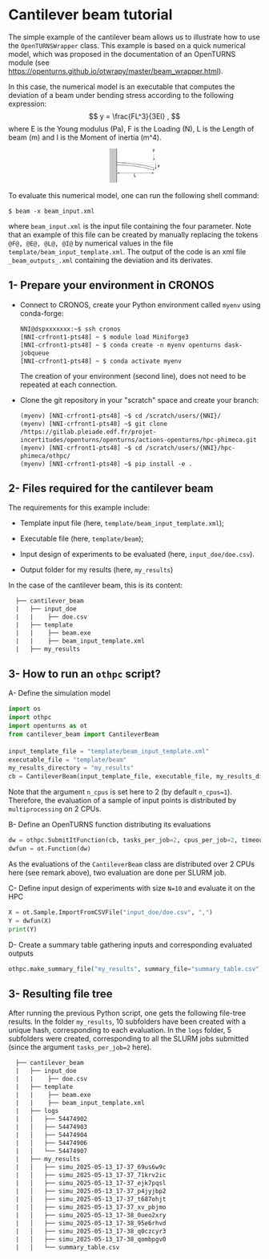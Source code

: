 # Cantilever beam tutorial

The simple example of the cantilever beam allows us to illustrate how to use the `OpenTURNSWrapper` class. This example is based on a quick numerical model, which was proposed in the documentation of an OpenTURNS module (see https://openturns.github.io/otwrapy/master/beam_wrapper.html).

In this case, the numerical model is an executable that computes the deviation of a beam under bending stress according to the following expression:  
$$
y = \frac{FL^3}{3EI} ,
$$
where E is the Young modulus (Pa),
F is the Loading (N),
L is the Length of beam (m)
and I is the Moment of inertia (m^4).

<p align="center">
  <img src=beam.png width="20%" />
</p>


To evaluate this numerical model, one can run the following shell command: 
```
$ beam -x beam_input.xml
```
where `beam_input.xml` is the input file containing the four parameter. Note that an example of this file can be created by manually replacing the tokens `@F@, @E@, @L@, @I@` by numerical values in the file `template/beam_input_template.xml`. The output of the code is an xml file `_beam_outputs_.xml` containing the deviation and its derivates.

## 1- Prepare your environment in CRONOS

- Connect to CRONOS, create your Python environment called `myenv` using conda-forge:
  ```
  NNI@dspxxxxxxx:~$ ssh cronos
  [NNI-crfront1-pts48] ~ $ module load Miniforge3
  [NNI-crfront1-pts48] ~ $ conda create -n myenv openturns dask-jobqueue 
  [NNI-crfront1-pts48] ~ $ conda activate myenv
  ```
  The creation of your environment (second line), does not need to be repeated at each connection.

- Clone the git repository in your "scratch" space and create your branch:
  ```
  (myenv) [NNI-crfront1-pts48] ~$ cd /scratch/users/{NNI}/
  (myenv) [NNI-crfront1-pts48] ~$ git clone /https://gitlab.pleiade.edf.fr/projet-incertitudes/openturns/openturns/actions-openturns/hpc-phimeca.git
  (myenv) [NNI-crfront1-pts48] ~$ cd /scratch/users/{NNI}/hpc-phimeca/othpc/
  (myenv) [NNI-crfront1-pts48] ~$ pip install -e .
  ```
  
## 2- Files required for the cantilever beam  

The requirements for this example include:

- Template input file (here, `template/beam_input_template.xml`);

- Executable file (here, `template/beam`);

- Input design of experiments to be evaluated (here, `input_doe/doe.csv`).

- Output folder for my results (here, `my_results`)

In the case of the cantilever beam, this is its content:
  ```
    ├── cantilever_beam
    |   ├── input_doe
    |   |    ├── doe.csv 
    |   ├── template
    |   |    ├── beam.exe
    |   |    ├── beam_input_template.xml
    |   ├── my_results 
  ```

## 3- How to run an `othpc` script?


A- Define the simulation model 
  ```Python
  import os
  import othpc
  import openturns as ot
  from cantilever_beam import CantileverBeam

  input_template_file = "template/beam_input_template.xml"
  executable_file = "template/beam"
  my_results_directory = "my_results"
  cb = CantileverBeam(input_template_file, executable_file, my_results_directory, n_cpus=2)
  ```
  Note that the argument `n_cpus` is set here to 2 (by default `n_cpus=1`). 
  Therefore, the evaluation of a sample of input points is distributed by `multiprocessing` on 2 CPUs.  


B- Define an OpenTURNS function distributing its evaluations
  ```Python
  dw = othpc.SubmitItFunction(cb, tasks_per_job=2, cpus_per_job=2, timeout_per_job=5)
  dwfun = ot.Function(dw)
  ```
  As the evaluations of the `CantileverBeam` class are distributed over 2 CPUs here (see remark above), 
  two evaluation are done per SLURM job. 

C- Define input design of experiments with size `N=10` and evaluate it on the HPC
  ```Python
  X = ot.Sample.ImportFromCSVFile("input_doe/doe.csv", ",")
  Y = dwfun(X)
  print(Y)
  ```

D- Create a summary table gathering inputs and corresponding evaluated outputs 
  ```Python
  othpc.make_summary_file("my_results", summary_file="summary_table.csv")
  ```

## 3- Resulting file tree

  After running the previous Python script, one gets the following file-tree results. 
  In the folder `my_results`, 10 subfolders have been created with a unique hash, corresponding to each evaluation. 
  In the `logs` folder, 5 subfolders were created, corresponding to all the SLURM jobs submitted (since the argument `tasks_per_job=2` here). 

  ```
    ├── cantilever_beam
    |   ├── input_doe
    |   |    ├── doe.csv 
    |   ├── template
    |   |    ├── beam.exe
    |   |    ├── beam_input_template.xml
    |   ├── logs
    |   │   ├── 54474902
    |   │   ├── 54474903
    |   │   ├── 54474904
    |   │   ├── 54474906
    |   │   └── 54474907
    |   ├── my_results
    |   │   ├── simu_2025-05-13_17-37_69us6w9c
    |   │   ├── simu_2025-05-13_17-37_71krv2ic
    |   │   ├── simu_2025-05-13_17-37_ejk7pqsl
    |   │   ├── simu_2025-05-13_17-37_p4jyjbp2
    |   │   ├── simu_2025-05-13_17-37_t687ohjt
    |   │   ├── simu_2025-05-13_17-37_xv_pbjmo
    |   │   ├── simu_2025-05-13_17-38_0ueo2xry
    |   │   ├── simu_2025-05-13_17-38_95e6rhvd
    |   │   ├── simu_2025-05-13_17-38_q0czcyr3
    |   │   ├── simu_2025-05-13_17-38_qombpgv0
    |   │   └── summary_table.csv
  ```
